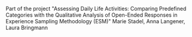 Part of the project "Assessing Daily Life Activities: Comparing Predefined Categories with the Qualitative Analysis of Open-Ended Responses in Experience Sampling Methodology (ESM)" Marie Stadel, Anna Langener, Laura Bringmann
